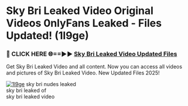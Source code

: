 # Sky Bri Leaked Video Original Videos 0nlyFans Leaked - Files Updated! (1l9ge)

<h3>🔴 CLICK HERE 🌐==►► <a href="https://tinyurl.com/2jnfzry5" rel="nofollow">Sky Bri Leaked Video Updated Files</a></h3>

Get Sky Bri Leaked Video and all content. Now you can access all videos and pictures of Sky Bri Leaked Video. New Updated Files 2025!

[![1l9ge](https://i.imgur.com/GyGTBgg.gif)](https://tinyurl.com/2jnfzry5)
sky bri nudes leaked<br>
sky bri leaked of<br>
sky bri leaked video